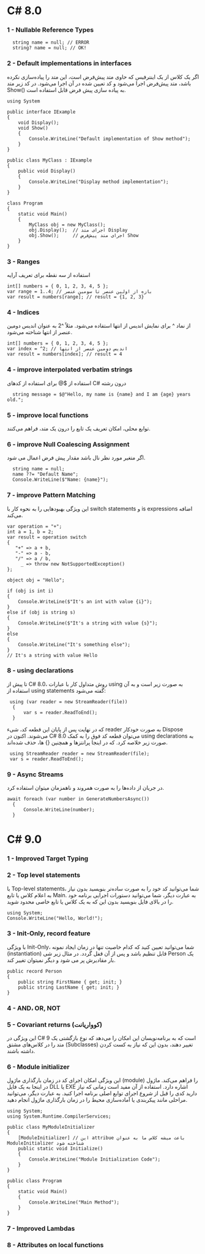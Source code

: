 # C# 8.0
### 1 - Nullable Reference Types
```
  string name = null; // ERROR
  string? name = null; // OK!
```
### 2 - Default implementations in interfaces
 اگر یک کلاس از یک اینترفیس که حاوی متد پیش‌فرض است، این متد را پیاده‌سازی نکرده باشد، متد پیش‌فرض اجرا می‌شود و کد تعیین شده در آن اجرا می‌شود. در کد زیر متد Show() به پیاده سازی پیش فرض قابل استفاده است.
```
using System

public interface IExample
{
    void Display();
    void Show()
    {
        Console.WriteLine("Default implementation of Show method");
    }
}

public class MyClass : IExample
{
    public void Display()
    {
        Console.WriteLine("Display method implementation");
    }
}

class Program
{
    static void Main()
    {
        MyClass obj = new MyClass();
        obj.Display();  // اجرای متد Display
        obj.Show();     // اجرای متد پیش‌فرض Show
    }
}

```
### 3 - Ranges
استفاده از سه نقطه برای تعریف آرایه
```
int[] numbers = { 0, 1, 2, 3, 4, 5 };
var range = 1..4; // بازه از اولین عنصر تا سومین عنصر
var result = numbers[range]; // result = {1, 2, 3}
```
### 4 - Indices

از نماد ^ برای نمایش اندیس از انتها استفاده می‌شود. مثلاً ^2 به عنوان اندیس دومین عنصر از انتها شناخته می‌شود.
```
int[] numbers = { 0, 1, 2, 3, 4, 5 };
var index = ^2; // اندیس دومین عنصر از انتها
var result = numbers[index]; // result = 4
```
### 4 - improve interpolated verbatim strings
استفاده از $@ برای استفاده از کدهای C# درون رشته
```
  string message = $@"Hello, my name is {name} and I am {age} years old.";
```
### 5 - improve local functions
توابع محلی، امکان تعریف یک تابع را درون یک متد، فراهم می‌کنند.
### 6 - improve Null Coalescing Assignment
اگر متغیر مورد نظر نال باشد مقدار پیش فرض اعمال می شود.
```
  string name = null;
  name ??= "Default Name";
  Console.WriteLine($"Name: {name}");
```
### 7 - improve Pattern Matching
 این ویژگی بهبودهایی را به نحوه کار با switch statements و is expressions اضافه می‌کند.
```
var operation = "+";
int a = 1, b = 2;
var result = operation switch
{
   "+" => a + b,
   "-" => a - b,
   "/" => a / b,
     _ => throw new NotSupportedException()
};
```
```
object obj = "Hello";

if (obj is int i)
{
    Console.WriteLine($"It's an int with value {i}");
}
else if (obj is string s)
{
    Console.WriteLine($"It's a string with value {s}");
}
else
{
    Console.WriteLine("It's something else");
}
// It's a string with value Hello
```
### 8 - using declarations
تا پیش از C# 8.0، روش متداول کار با عبارات using به صورت زیر است و به آن استفاده از using statements گفته می‌شود:
```
 using (var reader = new StreamReader(file))
  {
      var s = reader.ReadToEnd();
  }
```
که در نهایت پس از پایان این قطعه کد، شیء reader به صورت خودکار Dispose می‌شوند. اکنون در C# 8.0 می‌توان قطعه کد فوق را به کمک using declarations به صورت زیر خلاصه کرد. که در اینجا پرانتزها و همچنین {} ها، حذف شده‌اند.
```
 using StreamReader reader = new StreamReader(file);
 var s = reader.ReadToEnd();
```


### 9 - Async Streams
 در جریان از داده‌ها را به صورت همروند و ناهمزمان میتوان استفاده کرد.
```
await foreach (var number in GenerateNumbersAsync())
  {
      Console.WriteLine(number);
  }
```

# C# 9.0
### 1 - Improved Target Typing 
### 2 - Top level statements
با Top-level statements، شما می‌توانید کد خود را به صورت ساده‌تر بنویسید بدون نیاز به اعلام کلاس یا تابع Main. به عبارت دیگر، شما می‌توانید دستورات اجرایی برنامه خود را در بالای فایل بنویسید بدون این که به یک کلاس یا تابع خاصی محدود شوید.
```
using System;
Console.WriteLine("Hello, World!");
```
### 3 - Init-Only, record feature
با ویژگی Init-Only، شما می‌توانید تعیین کنید که کدام خاصیت تنها در زمان ایجاد نمونه (instantiation) قابل تنظیم باشد و پس از آن قفل گردد. در مثال زیر شی Person یک بار مقادیرش پر می شود و دیگر نمیتوان تغییر کند.
```
public record Person
{
    public string FirstName { get; init; }
    public string LastName { get; init; }
}

```
### 4 - AND، OR, NOT
### 5 - Covariant returns (کوواریانت)
این ویژگی در C# 9 است که به برنامه‌نویسان این امکان را می‌دهد که نوع بازگشتی یک متد را در کلاس‌های مشتق (Subclasses) تغییر دهند، بدون این که نیاز به کست کردن داشته باشند.
### 6 -  Module initializer
این ویژگی امکان اجرای کد در زمان بارگذاری ماژول (module) را فراهم می‌کند. ماژول در اینجا به یک فایل DLL یا EXE اشاره دارد. استفاده از آن مفید است زمانی که نیاز دارید کدی را قبل از شروع اجرای توابع اصلی برنامه اجرا کنید. به عبارت دیگر، می‌توانید مراحلی مانند پیکربندی یا آماده‌سازی محیط را در زمان بارگذاری ماژول انجام دهید.
```
using System;
using System.Runtime.CompilerServices;

public class MyModuleInitializer
{
    [ModuleInitializer] // این attribue باعث میشه کلاس ما به عنوان ModuleInitializer شناخته شود
    public static void Initialize()
    {
        Console.WriteLine("Module Initialization Code");
    }
}

public class Program
{
    static void Main()
    {
        Console.WriteLine("Main Method");
    }
}

```

### 7 - Improved Lambdas 
### 8 - Attributes on local functions
